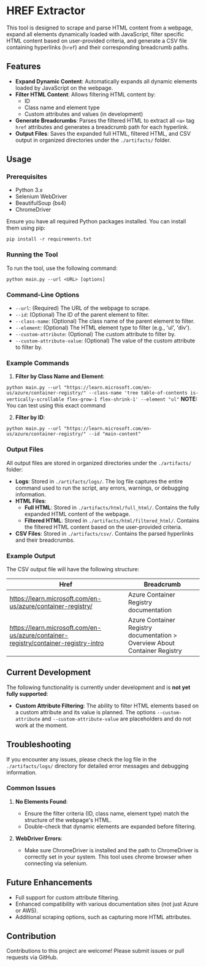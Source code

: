# HREF Extractor
This tool is designed to scrape and parse HTML content from a webpage, expand all elements dynamically loaded with JavaScript, filter specific HTML content based on user-provided criteria, and generate a CSV file containing hyperlinks (`href`) and their corresponding breadcrumb paths.

## Features

- **Expand Dynamic Content**: Automatically expands all dynamic elements loaded by JavaScript on the webpage.
- **Filter HTML Content**: Allows filtering HTML content by:
  - ID
  - Class name and element type
  - Custom attributes and values (in development)
- **Generate Breadcrumbs**: Parses the filtered HTML to extract all `<a>` tag `href` attributes and generates a breadcrumb path for each hyperlink.
- **Output Files**: Saves the expanded full HTML, filtered HTML, and CSV output in organized directories under the `./artifacts/` folder.

## Usage

### Prerequisites

- Python 3.x
- Selenium WebDriver
- BeautifulSoup (bs4)
- ChromeDriver

Ensure you have all required Python packages installed. You can install them using pip:

`pip install -r requirements.txt`

### Running the Tool

To run the tool, use the following command:

`python main.py --url <URL> [options]`

### Command-Line Options

- `--url`: (Required) The URL of the webpage to scrape.
- `--id`: (Optional) The ID of the parent element to filter.
- `--class-name`: (Optional) The class name of the parent element to filter.
- `--element`: (Optional) The HTML element type to filter (e.g., 'ul', 'div').
- `--custom-attribute`: (Optional) The custom attribute to filter by.
- `--custom-attribute-value`: (Optional) The value of the custom attribute to filter by.

### Example Commands

1. **Filter by Class Name and Element**:

`python main.py --url "https://learn.microsoft.com/en-us/azure/container-registry/" --class-name 'tree table-of-contents is-vertically-scrollable flex-grow-1 flex-shrink-1' --element "ul"` **NOTE:** You can test using this exact command

2. **Filter by ID**:

`python main.py --url "https://learn.microsoft.com/en-us/azure/container-registry/" --id "main-content"`

### Output Files

All output files are stored in organized directories under the `./artifacts/` folder:

- **Logs**: Stored in `./artifacts/logs/`. The log file captures the entire command used to run the script, any errors, warnings, or debugging information.
- **HTML Files**:
  - **Full HTML**: Stored in `./artifacts/html/full_html/`. Contains the fully expanded HTML content of the webpage.
  - **Filtered HTML**: Stored in `./artifacts/html/filtered_html/`. Contains the filtered HTML content based on the user-provided criteria.
- **CSV Files**: Stored in `./artifacts/csv/`. Contains the parsed hyperlinks and their breadcrumbs.

### Example Output

The CSV output file will have the following structure:

| Href                                                    | Breadcrumb                                            |
|---------------------------------------------------------|-------------------------------------------------------|
| https://learn.microsoft.com/en-us/azure/container-registry/ | Azure Container Registry documentation                |
| https://learn.microsoft.com/en-us/azure/container-registry/container-registry-intro | Azure Container Registry documentation > Overview About Container Registry |

## Current Development

The following functionality is currently under development and is **not yet fully supported**:

- **Custom Attribute Filtering**: The ability to filter HTML elements based on a custom attribute and its value is planned. The options `--custom-attribute` and `--custom-attribute-value` are placeholders and do not work at the moment.

## Troubleshooting

If you encounter any issues, please check the log file in the `./artifacts/logs/` directory for detailed error messages and debugging information. 

### Common Issues

1. **No Elements Found**:
   - Ensure the filter criteria (ID, class name, element type) match the structure of the webpage's HTML.
   - Double-check that dynamic elements are expanded before filtering.

2. **WebDriver Errors**:
   - Make sure ChromeDriver is installed and the path to ChromeDriver is correctly set in your system. This tool uses chrome browser when connecting via selenium.

## Future Enhancements

- Full support for custom attribute filtering.
- Enhanced compatibility with various documentation sites (not just Azure or AWS).
- Additional scraping options, such as capturing more HTML attributes.

## Contribution

Contributions to this project are welcome! Please submit issues or pull requests via GitHub.
